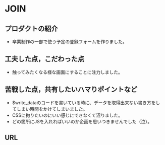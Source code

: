# JOIN

## プロダクトの紹介

- 卒業制作の一部で使う予定の登録フォームを作りました。

## 工夫した点，こだわった点

- 触ってみたくなる様な画面にすることに注力しました。

## 苦戦した点，共有したいハマりポイントなど

- $write_dataのコードを書いている時に、データを取得出来ない書き方をしてしまい時間をかけてしまいました。
- CSSに拘りたいのにいい感じにできなくて沼りました。
- どの箇所にJSを入れればいいのか企画を思いつきませんでした（泣）。

## URL
